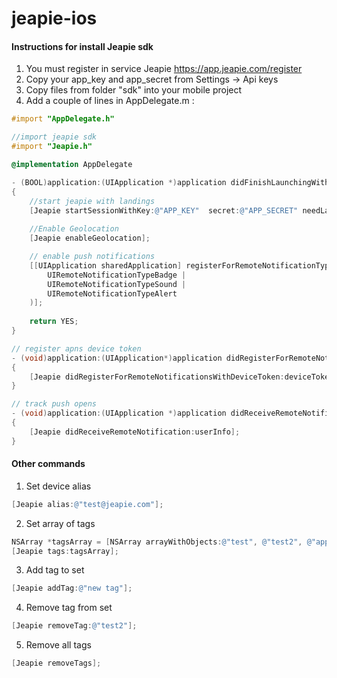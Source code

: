 jeapie-ios
==========

#### Instructions for install Jeapie sdk

1. You must register in service Jeapie https://app.jeapie.com/register
2. Copy your app_key and app_secret from Settings -> Api keys
3. Copy files from folder "sdk" into your mobile project
4. Add a couple of lines in AppDelegate.m :

```objectivec
#import "AppDelegate.h"

//import jeapie sdk
#import "Jeapie.h"

@implementation AppDelegate

- (BOOL)application:(UIApplication *)application didFinishLaunchingWithOptions:(NSDictionary *)launchOptions
{
    //start jeapie with landings
    [Jeapie startSessionWithKey:@"APP_KEY"  secret:@"APP_SECRET" needLandings:YES launchOptions:launchOptions];
    
    //Enable Geolocation
    [Jeapie enableGeolocation];

    // enable push notifications
    [[UIApplication sharedApplication] registerForRemoteNotificationTypes:(
        UIRemoteNotificationTypeBadge | 
        UIRemoteNotificationTypeSound | 
        UIRemoteNotificationTypeAlert
    )];
    
    return YES;
}

// register apns device token
- (void)application:(UIApplication*)application didRegisterForRemoteNotificationsWithDeviceToken:(NSData*)deviceToken
{
    [Jeapie didRegisterForRemoteNotificationsWithDeviceToken:deviceToken];
}

// track push opens
- (void)application:(UIApplication *)application didReceiveRemoteNotification:(NSDictionary *)userInfo
{
    [Jeapie didReceiveRemoteNotification:userInfo];
}
```

#### Other commands
1) Set device alias
```objectivec
[Jeapie alias:@"test@jeapie.com"];
```
2) Set array of tags
```objectivec
NSArray *tagsArray = [NSArray arrayWithObjects:@"test", @"test2", @"apple", nil];
[Jeapie tags:tagsArray];
```
3) Add tag to set
```objectivec
[Jeapie addTag:@"new tag"];
```
4) Remove tag from set
```objectivec
[Jeapie removeTag:@"test2"];
```
5) Remove all tags
```objectivec
[Jeapie removeTags];
```

